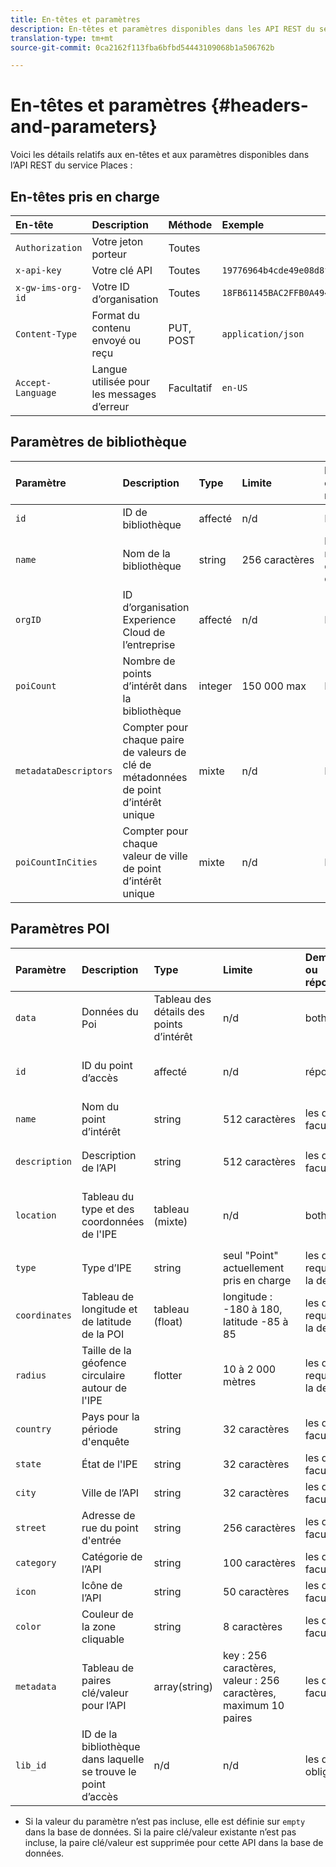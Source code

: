 ```yaml
---
title: En-têtes et paramètres
description: En-têtes et paramètres disponibles dans les API REST du service Places.
translation-type: tm+mt
source-git-commit: 0ca2162f113fba6bfbd54443109068b1a506762b

---
```



# En-têtes et paramètres {#headers-and-parameters}

Voici les détails relatifs aux en-têtes et aux paramètres disponibles dans l’API REST du service Places :

## En-têtes pris en charge

| En-tête | Description | Méthode | Exemple |
| :--- | :--- | :--- | :--- |
| `Authorization` | Votre jeton porteur | Toutes |  |
| `x-api-key` | Votre clé API | Toutes | `19776964b4cde49e08d8f62e5824f777b` |
| `x-gw-ims-org-id` | Votre ID d’organisation | Toutes | `18FB61145BAC2FFB0A494777@AdobeOrg` |
| `Content-Type` | Format du contenu envoyé ou reçu | PUT, POST | `application/json` |
| `Accept-Language` | Langue utilisée pour les messages d’erreur | Facultatif | `en-US` |

## Paramètres de bibliothèque

| Paramètre | Description | Type | Limite | Demande ou réponse | Exemple |
| :--- | :--- | :--- | :--- | :--- | :--- |
| `id` | ID de bibliothèque | affecté | n/d | Réponse | `"id": "b2488788-2d2a-462b-b1a2-305272777dda"` |
| `name` | Nom de la bibliothèque | string | 256 caractères | les deux, requis dans la demande | `"name": "Amazing Places"` |
| `orgID` | ID d’organisation Experience Cloud de l’entreprise | affecté | n/d | Réponse | `"orgID": "777F20F55BACA09E0A495D8F@AdobeOrg"` |
| `poiCount` | Nombre de points d’intérêt dans la bibliothèque | integer | 150 000 max | Réponse | `"poiCount": 25149` |
| `metadataDescriptors` | Compter pour chaque paire de valeurs de clé de métadonnées de point d’intérêt unique | mixte | n/d | Réponse |  |
| `poiCountInCities` | Compter pour chaque valeur de ville de point d’intérêt unique | mixte | n/d | Réponse |  |

## Paramètres POI

| Paramètre | Description | Type | Limite | Demande ou réponse | Exemple |
| :--- | :--- | :--- | :--- | :--- | :--- |
| `data` | Données du Poi | Tableau des détails des points d’intérêt | n/d | both |  |
| `id` | ID du point d’accès | affecté | n/d | réponse | `"id": "1455462b-7f9c-4220-9f42-5bbce777a0d1"` |
| `name` | Nom du point d’intérêt | string | 512 caractères | les deux, facultatif\* | `"name": "My Favorite Place"` |
| `description` | Description de l’API | string | 512 caractères | les deux, facultatif\* | `"description": "This is a very good place."` |
| `location` | Tableau du type et des coordonnées de l&#39;IPE | tableau (mixte) | n/d | both | `"location": {"type": "Point", "coordinates": [-122.201007, 37.604713]` |
| `type` | Type d’IPE | string | seul &quot;Point&quot; actuellement pris en charge | les deux, requis dans la demande | `"type": "Point"` |
| `coordinates` | Tableau de longitude et de latitude de la POI | tableau (float) | longitude : -180 à 180, latitude -85 à 85 | les deux, requis dans la demande | `"coordinates": [-122.201007, 37.604713]` |
| `radius` | Taille de la géofence circulaire autour de l&#39;IPE | flotter | 10 à 2 000 mètres | les deux, requis dans la demande | `"radius": 100` |
| `country` | Pays pour la période d&#39;enquête | string | 32 caractères | les deux, facultatif* | `"country": "United States"` |
| `state` | État de l&#39;IPE | string | 32 caractères | les deux, facultatif* | `"state": "California"` |
| `city` | Ville de l’API | string | 32 caractères | les deux, facultatif* | `"city": "San Jose"` |
| `street` | Adresse de rue du point d&#39;entrée | string | 256 caractères | les deux, facultatif* | `"street": "122 Woz Way"` |
| `category` | Catégorie de l’API | string | 100 caractères | les deux, facultatif* | `"category": "cafe"` |
| `icon` | Icône de l’API | string | 50 caractères | les deux, facultatif* | `"icon": "star"` |
| `color` | Couleur de la zone cliquable | string | 8 caractères | les deux, facultatif* | `"color": "blue"` |
| `metadata` | Tableau de paires clé/valeur pour l’API | array(string) | key : 256 caractères, valeur : 256 caractères, maximum 10 paires | les deux, facultatif* | `"metadata": {"region": "Equator"}` |
| `lib_id` | ID de la bibliothèque dans laquelle se trouve le point d’accès | n/d | n/d | les deux, obligatoires | `"lib_id": "ac7a0b25-c6c2-43ba-bbc6-2b1777b80fe9"` |

* Si la valeur du paramètre n’est pas incluse, elle est définie sur `empty` dans la base de données. Si la paire clé/valeur existante n’est pas incluse, la paire clé/valeur est supprimée pour cette API dans la base de données.

